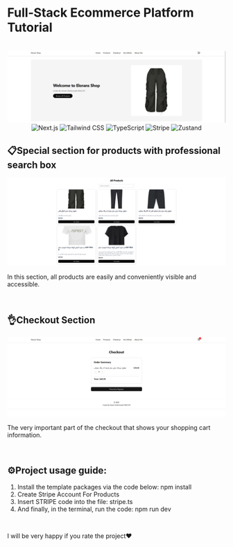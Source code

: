 # Full‑Stack Ecommerce Platform Tutorial

<div align="center">
  <br />
    <img src="./banner.png" alt="Project Banner">
  <br />
  <div>
    <img src="https://img.shields.io/badge/-Next.js-000?style=for-the-badge&logo=next.js" alt="Next.js" />
    <img src="https://img.shields.io/badge/-TailwindCSS-38B2AC?style=for-the-badge&logo=tailwindcss" alt="Tailwind CSS" />
    <img src="https://img.shields.io/badge/-TypeScript-3178C6?style=for-the-badge&logo=typescript" alt="TypeScript" />
    <img src="https://img.shields.io/badge/-Stripe-6772e5?style=for-the-badge&logo=stripe&logoColor=white" alt="Stripe" />
    <img src="https://img.shields.io/badge/-Zustand-000?style=for-the-badge" alt="Zustand" />
   </div>
  </div>

## 📋Special section for products with professional search box
 <img src="./banner2.png" alt="Project Banner">
 <p>In this section, all products are easily and conveniently visible and accessible.</p>
<br />

## 👌Checkout Section
<img src="./banner3.png" alt="Project Banner">
<p>The very important part of the checkout that shows your shopping cart information.</p>
<br />

## ⚙️Project usage guide:
1. Install the template packages via the code below: npm install
2. Create Stripe Account For Products
3. Insert STRIPE code into the file: stripe.ts
4. And finally, in the terminal, run the code: npm run dev
<br>
<p>I will be very happy if you rate the project❤️</p>




